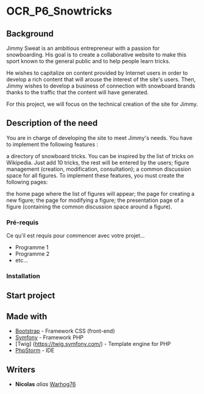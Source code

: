 # OCR_P6_Snowtricks

## Background
Jimmy Sweat is an ambitious entrepreneur with a passion for snowboarding. His goal is to create a collaborative website to make this sport known to the general public and to help people learn tricks.

He wishes to capitalize on content provided by Internet users in order to develop a rich content that will arouse the interest of the site's users. Then, Jimmy wishes to develop a business of connection with snowboard brands thanks to the traffic that the content will have generated.

For this project, we will focus on the technical creation of the site for Jimmy.

## Description of the need
You are in charge of developing the site to meet Jimmy's needs. You have to implement the following features :

a directory of snowboard tricks. You can be inspired by the list of tricks on Wikipedia. Just add 10 tricks, the rest will be entered by the users;
figure management (creation, modification, consultation);
a common discussion space for all figures.
To implement these features, you must create the following pages:

the home page where the list of figures will appear;
the page for creating a new figure;
the page for modifying a figure;
the presentation page of a figure (containing the common discussion space around a figure).

### Pré-requis

Ce qu'il est requis pour commencer avec votre projet...

- Programme 1
- Programme 2
- etc...

### Installation


## Start project


## Made with
* [Bootstrap](http://materializecss.com) - Framework CSS (front-end)
* [Symfony](https://symfony.com/) - Framework PHP
* [Twig] (https://twig.symfony.com/) - Template engine for PHP
* [PhpStorm](https://www.jetbrains.com/fr-fr/phpstorm/) - IDE

## Writers
* **Nicolas** _alias_ [Warhog76](https://github.com/warhog76)
